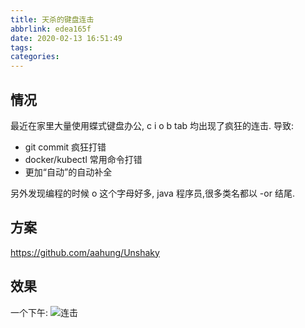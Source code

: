 ```yaml
---
title: 天杀的键盘连击
abbrlink: edea165f
date: 2020-02-13 16:51:49
tags:
categories:
---
```


## 情况

最近在家里大量使用蝶式键盘办公, c i o b tab 均出现了疯狂的连击. 导致:

- git commit 疯狂打错
- docker/kubectl 常用命令打错
- 更加“自动”的自动补全

另外发现编程的时候 o 这个字母好多, java 程序员,很多类名都以 -or 结尾.

## 方案

<https://github.com/aahung/Unshaky>

## 效果

一个下午:
![连击](https://tva1.sinaimg.cn/large/0082zybply1gbv4de8qsij30go0t80up.jpg)
